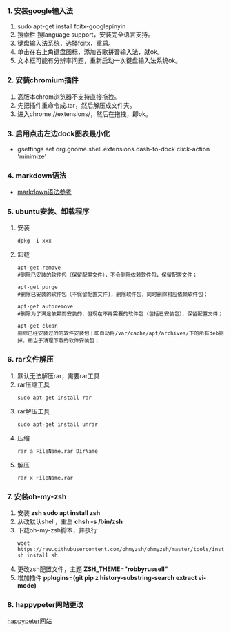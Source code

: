 ### 1. 安装google输入法

1. sudo apt-get install fcitx-googlepinyin
2. 搜索栏 搜language support，安装完全语言支持。
3. 键盘输入法系统，选择fcitx，重启。
4. 单击在右上角键盘图标，添加谷歌拼音输入法，就ok。
5. 文本框可能有分辨率问题，重新启动一次键盘输入法系统ok。

### 2. 安装chromium插件

1. 高版本chrom浏览器不支持直接拖拽。
2. 先把插件重命令成.tar，然后解压成文件夹。
3. 进入chrome://extensions/，然后在拖拽，即ok。

### 3. 启用点击左边dock图表最小化

- gsettings set org.gnome.shell.extensions.dash-to-dock click-action 'minimize'

### 4. markdown语法

- [markdown语法参考](https://shd101wyy.github.io/markdown-preview-enhanced/#/markdown-basics?id=links)

### 5. ubuntu安装、卸载程序
1. 安装
    ```
    dpkg -i xxx
    ```
2. 卸载
   ``` 
   apt-get remove   
   #删除已安装的软件包（保留配置文件），不会删除依赖软件包，保留配置文件；
   
   apt-get purge    
   #删除已安装的软件包（不保留配置文件)，删除软件包，同时删除相应依赖软件包；
   
   apt-get autoremove 
   #删除为了满足依赖而安装的，但现在不再需要的软件包（包括已安装包），保留配置文件；

   apt-get clean
   删除已经安装过的的软件安装包；即自动将/var/cache/apt/archives/下的所有deb删掉，相当于清理下载的软件安装包；
   ```
### 6. rar文件解压

1. 默认无法解压rar，需要rar工具
2. rar压缩工具
   ```
   sudo apt-get install rar
   ```
3. rar解压工具
   ```
   sudo apt-get install unrar
   ```
4. 压缩
   ```
   rar a FileName.rar DirName
   ```
5. 解压
   ```
   rar x FileName.rar
   ```
### 7. 安装oh-my-zsh
1. 安装 **zsh sudo apt install zsh**
2. 从改默认shell，重启 **chsh -s /bin/zsh**
3. 下载oh-my-zsh脚本，并执行 
   ```
   wget https://raw.githubusercontent.com/ohmyzsh/ohmyzsh/master/tools/install.sh
   sh install.sh
   ```
4. 更改zsh配置文件，主题 **ZSH_THEME="robbyrussell"**
5. 增加插件 **pplugins=(git pip z history-substring-search extract vi-mode)**

### 8. happypeter网站更改
   [happypeter网站](http://haoduoshipin.com/all.html )
